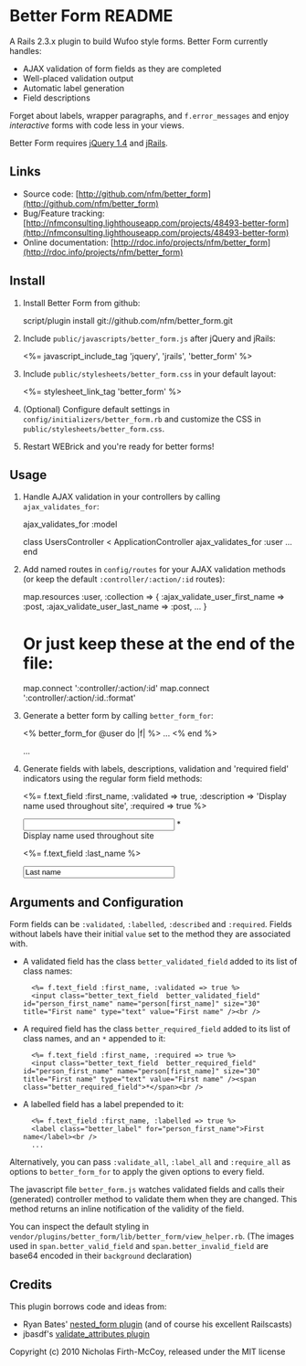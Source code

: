 Better Form README
==================

A Rails 2.3.x plugin to build Wufoo style forms. Better Form currently handles:

* AJAX validation of form fields as they are completed
* Well-placed validation output
* Automatic label generation
* Field descriptions

Forget about labels, wrapper paragraphs, and `f.error_messages` and enjoy *interactive* forms with code less in your views.

Better Form requires [jQuery 1.4](http://jquery.com/) and [jRails](http://github.com/aaronchi/jrails).


Links
-----

* Source code: [http://github.com/nfm/better_form](http://github.com/nfm/better_form)
* Bug/Feature tracking: [http://nfmconsulting.lighthouseapp.com/projects/48493-better-form](http://nfmconsulting.lighthouseapp.com/projects/48493-better-form)
* Online documentation: [http://rdoc.info/projects/nfm/better_form](http://rdoc.info/projects/nfm/better_form)


Install
-------

1. Install Better Form from github:

	script/plugin install git://github.com/nfm/better_form.git

2. Include `public/javascripts/better_form.js` after jQuery and jRails:

	<%= javascript_include_tag 'jquery', 'jrails', 'better_form' %>

3. Include `public/stylesheets/better_form.css` in your default layout:

	<%= stylesheet_link_tag 'better_form' %>

4. (Optional) Configure default settings in `config/initializers/better_form.rb` and customize the CSS in `public/stylesheets/better_form.css`.

5. Restart WEBrick and you're ready for better forms!


Usage
-----

1. Handle AJAX validation in your controllers by calling `ajax_validates_for`:

	ajax_validates_for :model

	class UsersController < ApplicationController
	  ajax_validates_for :user
	  ...
	end

2. Add named routes in `config/routes` for your AJAX validation methods (or keep the default `:controller/:action/:id` routes):

	map.resources :user, :collection => { :ajax_validate_user_first_name => :post, :ajax_validate_user_last_name => :post, ... }

	# Or just keep these at the end of the file:
	map.connect ':controller/:action/:id'
	map.connect ':controller/:action/:id.:format'

3. Generate a better form by calling `better_form_for`:

	<% better_form_for @user do |f| %>
	  ...
	<% end %>
	
	<form id="new_user" class="better_form" method="post" action="/users">
	  ...
	</form>

4. Generate fields with labels, descriptions, validation and 'required field' indicators using the regular form field methods:

	<%= f.text_field :first_name, :validated => true, :description => 'Display name used throughout site', :required => true %>

	<p class="better_field">
	  <input id="user_first_name" class="better_text_field better_validated_field" name="user[first_name]" type="text" size="30" />
	  <span class="better_required_field">*</span>
	  <br />
	  <span class="better_described_field">Display name used throughout site</span>
	</p>

	<%= f.text_field :last_name %>

	<p class="better_field">
	  <input id="user_last_name" class="better_text_field" value="Last name" name="user[last_name]" type="text" size="30" />
	</p>

Arguments and Configuration
---------------------------

Form fields can be `:validated`, `:labelled`, `:described` and `:required`. Fields without labels have their initial `value` set to the method they are associated with.

* A validated field has the class `better_validated_field` added to its list of class names:

		<%= f.text_field :first_name, :validated => true %>
		<input class="better_text_field  better_validated_field" id="person_first_name" name="person[first_name]" size="30" title="First name" type="text" value="First name" /><br />

* A required field has the class `better_required_field` added to its list of class names, and an `*` appended to it:

		<%= f.text_field :first_name, :required => true %>
		<input class="better_text_field  better_required_field" id="person_first_name" name="person[first_name]" size="30" title="First name" type="text" value="First name" /><span class="better_required_field">*</span><br />

* A labelled field has a label prepended to it:

		<%= f.text_field :first_name, :labelled => true %>
		<label class="better_label" for="person_first_name">First name</label><br />
		...

Alternatively, you can pass `:validate_all`, `:label_all` and `:require_all` as options to `better_form_for` to apply the given options to every field.

The javascript file `better_form.js` watches validated fields and calls their (generated) controller method to validate them when they are changed. This method returns an inline notification of the validity of the field.

You can inspect the default styling in `vendor/plugins/better_form/lib/better_form/view_helper.rb`.
(The images used in `span.better_valid_field` and `span.better_invalid_field` are base64 encoded in their `background` declaration)

Credits
------

This plugin borrows code and ideas from:

* Ryan Bates' [nested_form plugin](http://github.com/ryanb/nested_form) (and of course his excellent Railscasts)
* jbasdf's [validate_attributes plugin](http://github.com/jbasdf/validate_attributes)


Copyright (c) 2010 Nicholas Firth-McCoy, released under the MIT license
